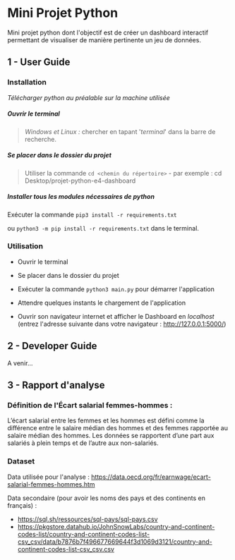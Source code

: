 # Mini Projet Python

Mini projet python dont l'objectif est de créer un dashboard interactif permettant de visualiser de manière pertinente un jeu de données.

## 1 - User Guide

### **Installation**

*Télécharger python au préalable sur la machine utilisée*

##### Ouvrir le terminal

> *Windows et Linux :* chercher en tapant '*terminal*' dans la barre de recherche.

##### Se placer dans le dossier du projet

> Utiliser la commande `cd <chemin du répertoire>` - par exemple : cd Desktop/projet-python-e4-dashboard

##### Installer tous les modules nécessaires de python

Exécuter la commande `pip3 install -r requirements.txt`

ou `python3 -m pip install -r requirements.txt` dans le terminal.

### Utilisation

- Ouvrir le terminal

- Se placer dans le dossier du projet

- Exécuter la commande `python3 main.py` pour démarrer l'application

- Attendre quelques instants le chargement de l'application

- Ouvrir son navigateur internet et afficher le Dashboard en *localhost* (entrez l'adresse suivante dans votre navigateur : http://127.0.0.1:5000/)

## 2 - Developer Guide

A venir...



## 3 - Rapport d'analyse

### Définition de l'Écart salarial femmes-hommes :
L’écart salarial entre les femmes et les hommes est défini comme la différence entre le salaire médian des hommes et des femmes rapportée au salaire médian des hommes. Les données se rapportent d’une part aux salariés à plein temps et de l’autre aux non-salariés.

### Dataset

Data utilisée pour l'analyse : https://data.oecd.org/fr/earnwage/ecart-salarial-femmes-hommes.htm

Data secondaire (pour avoir les noms des pays et des continents en français) :

  - https://sql.sh/ressources/sql-pays/sql-pays.csv
  - https://pkgstore.datahub.io/JohnSnowLabs/country-and-continent-codes-list/country-and-continent-codes-list-csv_csv/data/b7876b7f496677669644f3d1069d3121/country-and-continent-codes-list-csv_csv.csv
